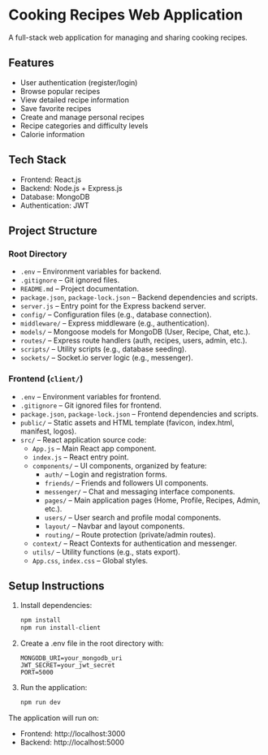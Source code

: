 # Cooking Recipes Web Application

A full-stack web application for managing and sharing cooking recipes.

## Features

- User authentication (register/login)
- Browse popular recipes
- View detailed recipe information
- Save favorite recipes
- Create and manage personal recipes
- Recipe categories and difficulty levels
- Calorie information

## Tech Stack

- Frontend: React.js
- Backend: Node.js + Express.js
- Database: MongoDB
- Authentication: JWT

## Project Structure

### Root Directory

- `.env` – Environment variables for backend.
- `.gitignore` – Git ignored files.
- `README.md` – Project documentation.
- `package.json`, `package-lock.json` – Backend dependencies and scripts.
- `server.js` – Entry point for the Express backend server.
- `config/` – Configuration files (e.g., database connection).
- `middleware/` – Express middleware (e.g., authentication).
- `models/` – Mongoose models for MongoDB (User, Recipe, Chat, etc.).
- `routes/` – Express route handlers (auth, recipes, users, admin, etc.).
- `scripts/` – Utility scripts (e.g., database seeding).
- `sockets/` – Socket.io server logic (e.g., messenger).

### Frontend (`client/`)

- `.env` – Environment variables for frontend.
- `.gitignore` – Git ignored files for frontend.
- `package.json`, `package-lock.json` – Frontend dependencies and scripts.
- `public/` – Static assets and HTML template (favicon, index.html, manifest, logos).
- `src/` – React application source code:
  - `App.js` – Main React app component.
  - `index.js` – React entry point.
  - `components/` – UI components, organized by feature:
    - `auth/` – Login and registration forms.
    - `friends/` – Friends and followers UI components.
    - `messenger/` – Chat and messaging interface components.
    - `pages/` – Main application pages (Home, Profile, Recipes, Admin, etc.).
    - `users/` – User search and profile modal components.
    - `layout/` – Navbar and layout components.
    - `routing/` – Route protection (private/admin routes).
  - `context/` – React Contexts for authentication and messenger.
  - `utils/` – Utility functions (e.g., stats export).
  - `App.css`, `index.css` – Global styles.

## Setup Instructions

1. Install dependencies:
   ```bash
   npm install
   npm run install-client
   ```

2. Create a .env file in the root directory with:
   ```
   MONGODB_URI=your_mongodb_uri
   JWT_SECRET=your_jwt_secret
   PORT=5000
   ```

3. Run the application:
   ```bash
   npm run dev
   ```

The application will run on:
- Frontend: http://localhost:3000
- Backend: http://localhost:5000

